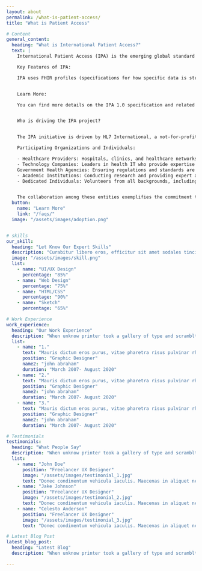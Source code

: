 ```yaml
---
layout: about
permalink: /what-is-patient-access/
title: "What is Patient Access"

# Content
general_content:
  heading: "What is International Patient Access?"
  text: |
    International Patient Access (IPA) is the emerging global standard that allows patients and medical apps to easily access and share health information across countries. It builds upon existing FHIR (Fast Healthcare Interoperability Resources) standards but adds important improvements for secure, reliable, and consistent data exchange.

    Key Features of IPA:

    IPA uses FHIR profiles (specifications for how specific data is structured) to define a globally harmonized set of core health information. Countries can then expand on this base information to meet their unique needs.


    Learn More:

    You can find more details on the IPA 1.0 specification and related resources [link to specification]. Stay updated on the latest IPA developments by visiting [our blog](https://blog.hl7.org/){: target="_blank"} and joining the HL7 community [link to HL7].


    Who is driving the IPA project?


    The IPA initiative is driven by HL7 International, a not-for-profit organization dedicated to developing standards for the exchange of electronic health information. As a global leader in health data interoperability, HL7's work is largely made possible through the contributions of volunteers from various sectors in the healthcare and technology industries.

    Participating Organizations and Individuals:

    - Healthcare Providers: Hospitals, clinics, and healthcare networks around the globe contribute insights and testing environments.
    - Technology Companies: Leaders in health IT who provide expertise in software and systems integration.
    Government Health Agencies: Ensuring regulations and standards are met across different countries.
    - Academic Institutions: Conducting research and providing expert analyses and recommendations.
    - Dedicated Individuals: Volunteers from all backgrounds, including doctors, nurses, IT professionals, and policymakers, who bring diverse perspectives and skills to the table.


    The collaboration among these entities exemplifies the commitment to improving global health data interoperability and ensuring patients have greater access and control over their healthcare information.
  button:
    name: "Learn More"
    link: "/faqs/"
  image: "/assets/images/adoption.png"


# skills
our_skill:
  heading: "Let Know Our Expert Skills"
  description: "Curabitur libero eros, efficitur sit amet sodales tincidunt, aliquet et leo. Sed ut nibh feugiat, auctor enim quis, hendrerit ipsum. Aenean blandit lacinia suscipit. Nunc ut tincidunt massa, eu semper lacus."
  image: "/assets/images/skill.png"
  list:
    - name: "UI/UX Design"
      percentage: "85%"
    - name: "Web Design"
      percentage: "75%"
    - name: "HTML/CSS"
      percentage: "90%"
    - name: "Sketch"
      percentage: "65%"

# Work Experience
work_experience:
  heading: "Our Work Experience"
  description: "When unknow printer took a gallery of type and scramblted it to make a type specimen book"
  list:
    - name: "1."
      text: "Mauris dictum eros purus, vitae pharetra risus pulvinar rhoncus. Duis bibendum tristique luctus. Aliquam non urna odio morbi nec lectus tempus lorem vehicula consequat sed eu lectus. Ut maximus nulla a est placer."
      position: "Graphic Designer"
      name2: "john abraham"
      duration: "March 2007- August 2020"
    - name: "2."
      text: "Mauris dictum eros purus, vitae pharetra risus pulvinar rhoncus. Duis bibendum tristique luctus. Aliquam non urna odio morbi nec lectus tempus lorem vehicula consequat sed eu lectus. Ut maximus nulla a est placer."
      position: "Graphic Designer"
      name2: "john abraham"
      duration: "March 2007- August 2020"
    - name: "3."
      text: "Mauris dictum eros purus, vitae pharetra risus pulvinar rhoncus. Duis bibendum tristique luctus. Aliquam non urna odio morbi nec lectus tempus lorem vehicula consequat sed eu lectus. Ut maximus nulla a est placer."
      position: "Graphic Designer"
      name2: "john abraham"
      duration: "March 2007- August 2020"

# Testimonials
testimonials:
  heading: "What People Say"
  description: "When unknow printer took a gallery of type and scramblted it to make a type specimen book"
  list:
    - name: "John Doe"
      position: "Freelancer UX Designer"
      image: "/assets/images/testimonial_1.jpg"
      text: "Donec condimentum vehicula iaculis. Maecenas in aliquet neque. Suspendisse viverra, ante eget pellentesque pulvinar, nunc nisi molestie ligula, vitae convallis orci justo vitae sem. Integer vitae imperdiet augue, sed accumsan diam. Etiam non quam commodo dolor convallis cursus. Duis tempus dolor eget gravida fringilla. In ultricies velit eget sem tempus egestas."
    - name: "Jake Johnson"
      position: "Freelancer UX Designer"
      image: "/assets/images/testimonial_2.jpg"
      text: "Donec condimentum vehicula iaculis. Maecenas in aliquet neque. Suspendisse viverra, ante eget pellentesque pulvinar, nunc nisi molestie ligula, vitae convallis orci justo vitae sem. Integer vitae imperdiet augue, sed accumsan diam. Etiam non quam commodo dolor convallis cursus. Duis tempus dolor eget gravida fringilla. In ultricies velit eget sem tempus egestas."
    - name: "Celesto Anderson"
      position: "Freelancer UX Designer"
      image: "/assets/images/testimonial_3.jpg"
      text: "Donec condimentum vehicula iaculis. Maecenas in aliquet neque. Suspendisse viverra, ante eget pellentesque pulvinar, nunc nisi molestie ligula, vitae convallis orci justo vitae sem. Integer vitae imperdiet augue, sed accumsan diam. Etiam non quam commodo dolor convallis cursus. Duis tempus dolor eget gravida fringilla. In ultricies velit eget sem tempus egestas."

# Latest Blog Post
latest_blog_post:
  heading: "Latest Blog"
  description: "When unknow printer took a gallery of type and scramblted it to make a type specimen book"

---
```

